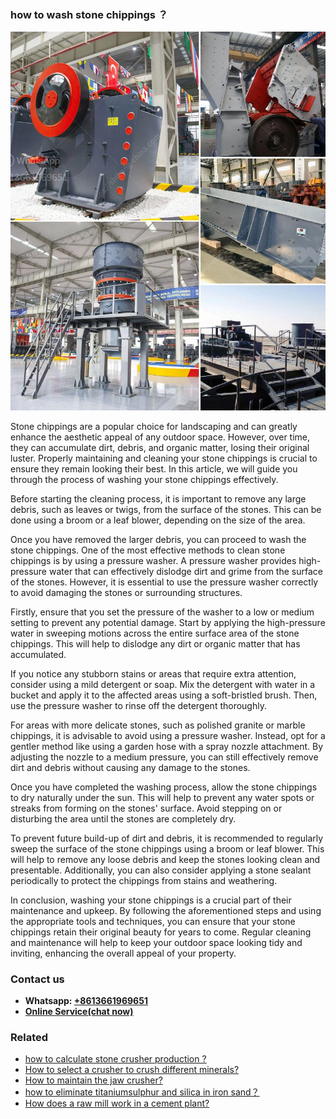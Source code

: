 <h3>how to wash stone chippings ？</h3><img src='1701746168.jpg' alt=''><p>Stone chippings are a popular choice for landscaping and can greatly enhance the aesthetic appeal of any outdoor space. However, over time, they can accumulate dirt, debris, and organic matter, losing their original luster. Properly maintaining and cleaning your stone chippings is crucial to ensure they remain looking their best. In this article, we will guide you through the process of washing your stone chippings effectively.</p><p>Before starting the cleaning process, it is important to remove any large debris, such as leaves or twigs, from the surface of the stones. This can be done using a broom or a leaf blower, depending on the size of the area.</p><p>Once you have removed the larger debris, you can proceed to wash the stone chippings. One of the most effective methods to clean stone chippings is by using a pressure washer. A pressure washer provides high-pressure water that can effectively dislodge dirt and grime from the surface of the stones. However, it is essential to use the pressure washer correctly to avoid damaging the stones or surrounding structures.</p><p>Firstly, ensure that you set the pressure of the washer to a low or medium setting to prevent any potential damage. Start by applying the high-pressure water in sweeping motions across the entire surface area of the stone chippings. This will help to dislodge any dirt or organic matter that has accumulated.</p><p>If you notice any stubborn stains or areas that require extra attention, consider using a mild detergent or soap. Mix the detergent with water in a bucket and apply it to the affected areas using a soft-bristled brush. Then, use the pressure washer to rinse off the detergent thoroughly.</p><p>For areas with more delicate stones, such as polished granite or marble chippings, it is advisable to avoid using a pressure washer. Instead, opt for a gentler method like using a garden hose with a spray nozzle attachment. By adjusting the nozzle to a medium pressure, you can still effectively remove dirt and debris without causing any damage to the stones.</p><p>Once you have completed the washing process, allow the stone chippings to dry naturally under the sun. This will help to prevent any water spots or streaks from forming on the stones' surface. Avoid stepping on or disturbing the area until the stones are completely dry.</p><p>To prevent future build-up of dirt and debris, it is recommended to regularly sweep the surface of the stone chippings using a broom or leaf blower. This will help to remove any loose debris and keep the stones looking clean and presentable. Additionally, you can also consider applying a stone sealant periodically to protect the chippings from stains and weathering.</p><p>In conclusion, washing your stone chippings is a crucial part of their maintenance and upkeep. By following the aforementioned steps and using the appropriate tools and techniques, you can ensure that your stone chippings retain their original beauty for years to come. Regular cleaning and maintenance will help to keep your outdoor space looking tidy and inviting, enhancing the overall appeal of your property.</p><h3>Contact us</h3><ul><li><strong>Whatsapp:&nbsp;<a href="https://wa.me/8613661969651">+8613661969651</a></strong></li><li><a href="https://swt.shibang-china.com/?git&amp;zhl&amp;how to wash stone chippings ？"><strong>Online Service(chat now)</strong></a></li></ul><h3>Related</h3><ul><li><a href='how to calculate stone crusher production .md'>how to calculate stone crusher production ?</a></li><li><a href='How to select a crusher to crush different minerals.md'>How to select a crusher to crush different minerals?</a></li><li><a href='How to maintain the jaw crusher.md'>How to maintain the jaw crusher?</a></li><li><a href='how to eliminate titaniumsulphur and silica in iron sand？.md'>how to eliminate titaniumsulphur and silica in iron sand？</a></li><li><a href='How does a raw mill work in a cement plant.md'>How does a raw mill work in a cement plant?</a></li></ul>